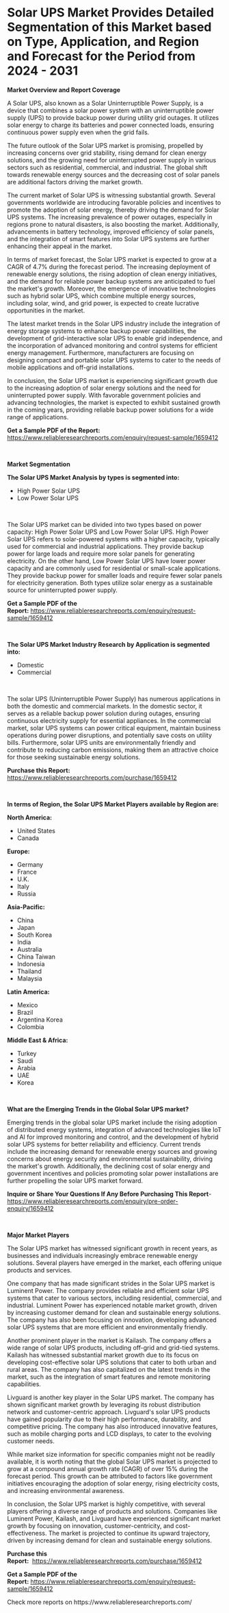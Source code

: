 <p><h1>Solar UPS Market Provides Detailed Segmentation of this Market based on Type, Application, and Region and Forecast for the Period from 2024 - 2031</h1></p><p><strong>Market Overview and Report Coverage</strong></p>
<p><p>A Solar UPS, also known as a Solar Uninterruptible Power Supply, is a device that combines a solar power system with an uninterruptible power supply (UPS) to provide backup power during utility grid outages. It utilizes solar energy to charge its batteries and power connected loads, ensuring continuous power supply even when the grid fails.</p><p>The future outlook of the Solar UPS market is promising, propelled by increasing concerns over grid stability, rising demand for clean energy solutions, and the growing need for uninterrupted power supply in various sectors such as residential, commercial, and industrial. The global shift towards renewable energy sources and the decreasing cost of solar panels are additional factors driving the market growth.</p><p>The current market of Solar UPS is witnessing substantial growth. Several governments worldwide are introducing favorable policies and incentives to promote the adoption of solar energy, thereby driving the demand for Solar UPS systems. The increasing prevalence of power outages, especially in regions prone to natural disasters, is also boosting the market. Additionally, advancements in battery technology, improved efficiency of solar panels, and the integration of smart features into Solar UPS systems are further enhancing their appeal in the market.</p><p>In terms of market forecast, the Solar UPS market is expected to grow at a CAGR of 4.7% during the forecast period. The increasing deployment of renewable energy solutions, the rising adoption of clean energy initiatives, and the demand for reliable power backup systems are anticipated to fuel the market's growth. Moreover, the emergence of innovative technologies such as hybrid solar UPS, which combine multiple energy sources, including solar, wind, and grid power, is expected to create lucrative opportunities in the market.</p><p>The latest market trends in the Solar UPS industry include the integration of energy storage systems to enhance backup power capabilities, the development of grid-interactive solar UPS to enable grid independence, and the incorporation of advanced monitoring and control systems for efficient energy management. Furthermore, manufacturers are focusing on designing compact and portable solar UPS systems to cater to the needs of mobile applications and off-grid installations.</p><p>In conclusion, the Solar UPS market is experiencing significant growth due to the increasing adoption of solar energy solutions and the need for uninterrupted power supply. With favorable government policies and advancing technologies, the market is expected to exhibit sustained growth in the coming years, providing reliable backup power solutions for a wide range of applications.</p></p>
<p><strong>Get a Sample PDF of the Report:</strong> <a href="https://www.reliableresearchreports.com/enquiry/request-sample/1659412">https://www.reliableresearchreports.com/enquiry/request-sample/1659412</a></p>
<p>&nbsp;</p>
<p><strong>Market Segmentation</strong></p>
<p><strong>The Solar UPS Market Analysis by types is segmented into:</strong></p>
<p><ul><li>High Power Solar UPS</li><li>Low Power Solar UPS</li></ul></p>
<p>&nbsp;</p>
<p><p>The Solar UPS market can be divided into two types based on power capacity: High Power Solar UPS and Low Power Solar UPS. High Power Solar UPS refers to solar-powered systems with a higher capacity, typically used for commercial and industrial applications. They provide backup power for large loads and require more solar panels for generating electricity. On the other hand, Low Power Solar UPS have lower power capacity and are commonly used for residential or small-scale applications. They provide backup power for smaller loads and require fewer solar panels for electricity generation. Both types utilize solar energy as a sustainable source for uninterrupted power supply.</p></p>
<p><strong>Get a Sample PDF of the Report:</strong>&nbsp;<a href="https://www.reliableresearchreports.com/enquiry/request-sample/1659412">https://www.reliableresearchreports.com/enquiry/request-sample/1659412</a></p>
<p>&nbsp;</p>
<p><strong>The Solar UPS Market Industry Research by Application is segmented into:</strong></p>
<p><ul><li>Domestic</li><li>Commercial</li></ul></p>
<p>&nbsp;</p>
<p><p>The solar UPS (Uninterruptible Power Supply) has numerous applications in both the domestic and commercial markets. In the domestic sector, it serves as a reliable backup power solution during outages, ensuring continuous electricity supply for essential appliances. In the commercial market, solar UPS systems can power critical equipment, maintain business operations during power disruptions, and potentially save costs on utility bills. Furthermore, solar UPS units are environmentally friendly and contribute to reducing carbon emissions, making them an attractive choice for those seeking sustainable energy solutions.</p></p>
<p><strong>Purchase this Report:</strong>&nbsp; <a href="https://www.reliableresearchreports.com/purchase/1659412">https://www.reliableresearchreports.com/purchase/1659412</a></p>
<p>&nbsp;</p>
<p><strong>In terms of Region, the Solar UPS Market Players available by Region are:</strong></p>
<p>
    <p> <strong> North America: </strong>
        <ul>
            <li>United States</li>
            <li>Canada</li>
        </ul>
        </p> 
    <p> <strong> Europe: </strong>
        <ul>
            <li>Germany</li>
            <li>France</li>
            <li>U.K.</li>
            <li>Italy</li>
            <li>Russia</li>
        </ul>
        </p> 
    <p> <strong> Asia-Pacific: </strong>
        <ul>
            <li>China</li>
            <li>Japan</li>
            <li>South Korea</li>
            <li>India</li>
            <li>Australia</li>
            <li>China Taiwan</li>
            <li>Indonesia</li>
            <li>Thailand</li>
            <li>Malaysia</li>
        </ul>
        </p> 
    <p> <strong> Latin America: </strong>
        <ul>
            <li>Mexico</li>
            <li>Brazil</li>
            <li>Argentina Korea</li>
            <li>Colombia</li>
        </ul>
        </p> 
    <p> <strong> Middle East & Africa: </strong>
        <ul>
            <li>Turkey</li>
            <li>Saudi</li>
            <li>Arabia</li>
            <li>UAE</li>
            <li>Korea</li>
        </ul>
    </p>
    </p>
<p>&nbsp;</p>
<p><strong>What are the Emerging Trends in the Global Solar UPS market?</strong></p>
<p><p>Emerging trends in the global solar UPS market include the rising adoption of distributed energy systems, integration of advanced technologies like IoT and AI for improved monitoring and control, and the development of hybrid solar UPS systems for better reliability and efficiency. Current trends include the increasing demand for renewable energy sources and growing concerns about energy security and environmental sustainability, driving the market's growth. Additionally, the declining cost of solar energy and government incentives and policies promoting solar power installations are further propelling the solar UPS market forward.</p></p>
<p><strong>Inquire or Share Your Questions If Any Before Purchasing This Report</strong>- <a href="https://www.reliableresearchreports.com/enquiry/pre-order-enquiry/1659412">https://www.reliableresearchreports.com/enquiry/pre-order-enquiry/1659412</a></p>
<p>&nbsp;</p>
<p><strong>Major Market Players</strong></p>
<p><p>The Solar UPS market has witnessed significant growth in recent years, as businesses and individuals increasingly embrace renewable energy solutions. Several players have emerged in the market, each offering unique products and services. </p><p>One company that has made significant strides in the Solar UPS market is Luminent Power. The company provides reliable and efficient solar UPS systems that cater to various sectors, including residential, commercial, and industrial. Luminent Power has experienced notable market growth, driven by increasing customer demand for clean and sustainable energy solutions. The company has also been focusing on innovation, developing advanced solar UPS systems that are more efficient and environmentally friendly.</p><p>Another prominent player in the market is Kailash. The company offers a wide range of solar UPS products, including off-grid and grid-tied systems. Kailash has witnessed substantial market growth due to its focus on developing cost-effective solar UPS solutions that cater to both urban and rural areas. The company has also capitalized on the latest trends in the market, such as the integration of smart features and remote monitoring capabilities.</p><p>Livguard is another key player in the Solar UPS market. The company has shown significant market growth by leveraging its robust distribution network and customer-centric approach. Livguard's solar UPS products have gained popularity due to their high performance, durability, and competitive pricing. The company has also introduced innovative features, such as mobile charging ports and LCD displays, to cater to the evolving customer needs.</p><p>While market size information for specific companies might not be readily available, it is worth noting that the global Solar UPS market is projected to grow at a compound annual growth rate (CAGR) of over 15% during the forecast period. This growth can be attributed to factors like government initiatives encouraging the adoption of solar energy, rising electricity costs, and increasing environmental awareness.</p><p>In conclusion, the Solar UPS market is highly competitive, with several players offering a diverse range of products and solutions. Companies like Luminent Power, Kailash, and Livguard have experienced significant market growth by focusing on innovation, customer-centricity, and cost-effectiveness. The market is projected to continue its upward trajectory, driven by increasing demand for clean and sustainable energy solutions.</p></p>
<p><strong>Purchase this Report:</strong>&nbsp;&nbsp;<a href="https://www.reliableresearchreports.com/purchase/1659412">https://www.reliableresearchreports.com/purchase/1659412</a></p>
<p></p>
<p><strong>Get a Sample PDF of the Report:</strong>&nbsp;<a href="https://www.reliableresearchreports.com/enquiry/request-sample/1659412">https://www.reliableresearchreports.com/enquiry/request-sample/1659412</a></p>
<p>Check more reports on https://www.reliableresearchreports.com/</p>